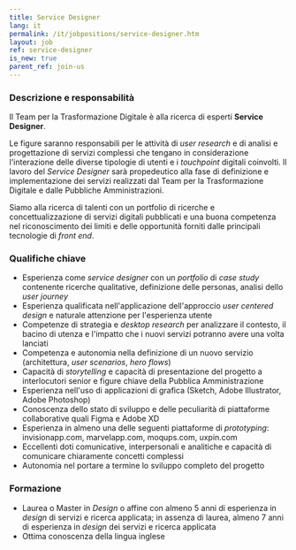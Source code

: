 ```yaml
---
title: Service Designer
lang: it
permalink: /it/jobpositions/service-designer.htm
layout: job
ref: service-designer
is_new: true
parent_ref: join-us
---
```


### Descrizione e responsabilità
Il Team per la Trasformazione Digitale è alla ricerca di esperti **Service Designer**. 

Le figure saranno responsabili per le attività di *user research* e di analisi e progettazione di servizi complessi che tengano in considerazione l'interazione delle diverse tipologie di utenti e i *touchpoint* digitali coinvolti. Il lavoro del *Service Designer* sarà propedeutico alla fase di definizione e implementazione dei servizi realizzati dal Team per la Trasformazione Digitale e dalle Pubbliche Amministrazioni.

Siamo alla ricerca di talenti con un portfolio di ricerche e concettualizzazione di servizi digitali pubblicati e una buona competenza nel riconoscimento dei limiti e delle opportunità forniti dalle principali tecnologie di *front end*.

### Qualifiche chiave
- Esperienza come *service designer* con un *portfolio* di *case study* contenente ricerche qualitative, definizione delle personas, analisi dello *user journey*
- Esperienza qualificata nell'applicazione dell'approccio *user centered design* e naturale attenzione per l'esperienza utente
- Competenze di strategia e *desktop research* per analizzare il contesto, il bacino di utenza e l'impatto che i nuovi servizi potranno avere una volta lanciati 
- Competenza e autonomia nella definizione di un nuovo servizio (architettura, *user scenarios*, *hero flows*)
- Capacità di *storytelling* e capacità di presentazione del progetto a interlocutori senior e figure chiave della Pubblica Amministrazione
- Esperienza nell'uso di applicazioni di grafica (Sketch, Adobe Illustrator, Adobe Photoshop)
- Conoscenza dello stato di sviluppo e delle peculiarità di piattaforme collaborative quali Figma e Adobe XD
- Esperienza in almeno una delle seguenti piattaforme di *prototyping*: invisionapp.com, marvelapp.com, moqups.com, uxpin.com
- Eccellenti doti comunicative, interpersonali e analitiche e capacità di comunicare chiaramente concetti complessi
- Autonomia nel portare a termine lo sviluppo completo del progetto



### Formazione
- Laurea o Master in *Design* o affine con almeno 5 anni di esperienza in *design* di servizi e ricerca applicata; in assenza di laurea, almeno 7 anni di esperienza in *design* dei servizi e ricerca applicata
- Ottima conoscenza della lingua inglese




